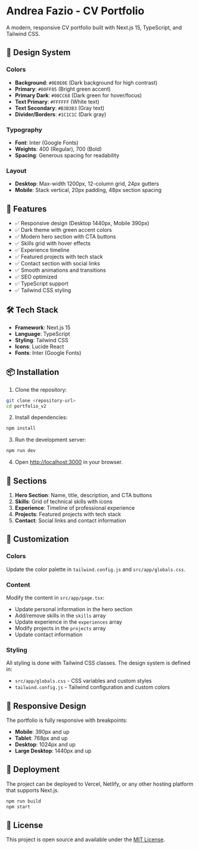 # Andrea Fazio - CV Portfolio

A modern, responsive CV portfolio built with Next.js 15, TypeScript, and Tailwind CSS.

## 🎨 Design System

### Colors
- **Background**: `#0E0E0E` (Dark background for high contrast)
- **Primary**: `#00FF85` (Bright green accent)
- **Primary Dark**: `#00CC68` (Dark green for hover/focus)
- **Text Primary**: `#FFFFFF` (White text)
- **Text Secondary**: `#B3B3B3` (Gray text)
- **Divider/Borders**: `#1C1C1C` (Dark gray)

### Typography
- **Font**: Inter (Google Fonts)
- **Weights**: 400 (Regular), 700 (Bold)
- **Spacing**: Generous spacing for readability

### Layout
- **Desktop**: Max-width 1200px, 12-column grid, 24px gutters
- **Mobile**: Stack vertical, 20px padding, 48px section spacing

## 🚀 Features

- ✅ Responsive design (Desktop 1440px, Mobile 390px)
- ✅ Dark theme with green accent colors
- ✅ Modern hero section with CTA buttons
- ✅ Skills grid with hover effects
- ✅ Experience timeline
- ✅ Featured projects with tech stack
- ✅ Contact section with social links
- ✅ Smooth animations and transitions
- ✅ SEO optimized
- ✅ TypeScript support
- ✅ Tailwind CSS styling

## 🛠️ Tech Stack

- **Framework**: Next.js 15
- **Language**: TypeScript
- **Styling**: Tailwind CSS
- **Icons**: Lucide React
- **Fonts**: Inter (Google Fonts)

## 📦 Installation

1. Clone the repository:
```bash
git clone <repository-url>
cd portfolio_v2
```

2. Install dependencies:
```bash
npm install
```

3. Run the development server:
```bash
npm run dev
```

4. Open [http://localhost:3000](http://localhost:3000) in your browser.

## 📄 Sections

1. **Hero Section**: Name, title, description, and CTA buttons
2. **Skills**: Grid of technical skills with icons
3. **Experience**: Timeline of professional experience
4. **Projects**: Featured projects with tech stack
5. **Contact**: Social links and contact information

## 🎯 Customization

### Colors
Update the color palette in `tailwind.config.js` and `src/app/globals.css`.

### Content
Modify the content in `src/app/page.tsx`:
- Update personal information in the hero section
- Add/remove skills in the `skills` array
- Update experience in the `experiences` array
- Modify projects in the `projects` array
- Update contact information

### Styling
All styling is done with Tailwind CSS classes. The design system is defined in:
- `src/app/globals.css` - CSS variables and custom styles
- `tailwind.config.js` - Tailwind configuration and custom colors

## 📱 Responsive Design

The portfolio is fully responsive with breakpoints:
- **Mobile**: 390px and up
- **Tablet**: 768px and up
- **Desktop**: 1024px and up
- **Large Desktop**: 1440px and up

## 🚀 Deployment

The project can be deployed to Vercel, Netlify, or any other hosting platform that supports Next.js.

```bash
npm run build
npm start
```

## 📄 License

This project is open source and available under the [MIT License](LICENSE).
